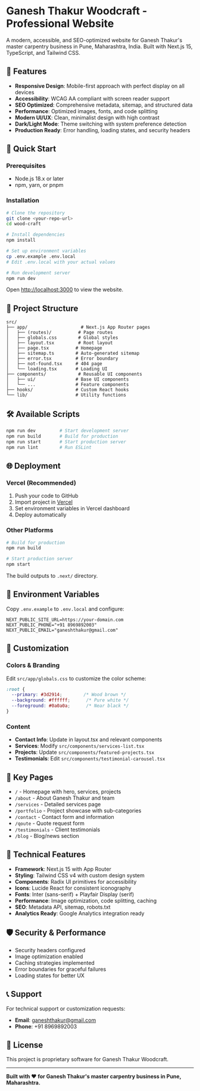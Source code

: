 # Ganesh Thakur Woodcraft - Professional Website

A modern, accessible, and SEO-optimized website for Ganesh Thakur's master carpentry business in Pune, Maharashtra, India. Built with Next.js 15, TypeScript, and Tailwind CSS.

## 🌟 Features

- **Responsive Design**: Mobile-first approach with perfect display on all devices
- **Accessibility**: WCAG AA compliant with screen reader support
- **SEO Optimized**: Comprehensive metadata, sitemap, and structured data
- **Performance**: Optimized images, fonts, and code splitting
- **Modern UI/UX**: Clean, minimalist design with high contrast
- **Dark/Light Mode**: Theme switching with system preference detection
- **Production Ready**: Error handling, loading states, and security headers

## 🚀 Quick Start

### Prerequisites

- Node.js 18.x or later
- npm, yarn, or pnpm

### Installation

```bash
# Clone the repository
git clone <your-repo-url>
cd wood-craft

# Install dependencies
npm install

# Set up environment variables
cp .env.example .env.local
# Edit .env.local with your actual values

# Run development server
npm run dev
```

Open [http://localhost:3000](http://localhost:3000) to view the website.

## 📁 Project Structure

```
src/
├── app/                    # Next.js App Router pages
│   ├── (routes)/          # Page routes
│   ├── globals.css        # Global styles
│   ├── layout.tsx         # Root layout
│   ├── page.tsx          # Homepage
│   ├── sitemap.ts        # Auto-generated sitemap
│   ├── error.tsx         # Error boundary
│   ├── not-found.tsx     # 404 page
│   └── loading.tsx       # Loading UI
├── components/            # Reusable UI components
│   ├── ui/               # Base UI components
│   └── ...               # Feature components
├── hooks/                # Custom React hooks
└── lib/                  # Utility functions
```

## 🛠️ Available Scripts

```bash
npm run dev         # Start development server
npm run build       # Build for production
npm run start       # Start production server
npm run lint        # Run ESLint
```

## 🌐 Deployment

### Vercel (Recommended)

1. Push your code to GitHub
2. Import project in [Vercel](https://vercel.com)
3. Set environment variables in Vercel dashboard
4. Deploy automatically

### Other Platforms

```bash
# Build for production
npm run build

# Start production server
npm start
```

The build outputs to `.next/` directory.

## 📝 Environment Variables

Copy `.env.example` to `.env.local` and configure:

```env
NEXT_PUBLIC_SITE_URL=https://your-domain.com
NEXT_PUBLIC_PHONE="+91 8969892003"
NEXT_PUBLIC_EMAIL="ganeshthakur@gmail.com"
```

## 🎨 Customization

### Colors & Branding

Edit `src/app/globals.css` to customize the color scheme:

```css
:root {
  --primary: #3d2914;        /* Wood brown */
  --background: #ffffff;      /* Pure white */
  --foreground: #0a0a0a;      /* Near black */
}
```

### Content

- **Contact Info**: Update in layout.tsx and relevant components
- **Services**: Modify `src/components/services-list.tsx`
- **Projects**: Update `src/components/featured-projects.tsx`
- **Testimonials**: Edit `src/components/testimonial-carousel.tsx`

## 📱 Key Pages

- `/` - Homepage with hero, services, projects
- `/about` - About Ganesh Thakur and team
- `/services` - Detailed services page
- `/portfolio` - Project showcase with sub-categories
- `/contact` - Contact form and information
- `/qoute` - Quote request form
- `/testimonials` - Client testimonials
- `/blog` - Blog/news section

## 🔧 Technical Features

- **Framework**: Next.js 15 with App Router
- **Styling**: Tailwind CSS v4 with custom design system
- **Components**: Radix UI primitives for accessibility
- **Icons**: Lucide React for consistent iconography
- **Fonts**: Inter (sans-serif) + Playfair Display (serif)
- **Performance**: Image optimization, code splitting, caching
- **SEO**: Metadata API, sitemap, robots.txt
- **Analytics Ready**: Google Analytics integration ready

## 🛡️ Security & Performance

- Security headers configured
- Image optimization enabled
- Caching strategies implemented
- Error boundaries for graceful failures
- Loading states for better UX

## 📞 Support

For technical support or customization requests:

- **Email**: ganeshthakur@gmail.com
- **Phone**: +91 8969892003

## 📄 License

This project is proprietary software for Ganesh Thakur Woodcraft.

---

**Built with ❤️ for Ganesh Thakur's master carpentry business in Pune, Maharashtra.**
